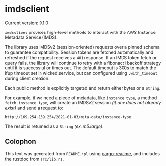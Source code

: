# imdsclient

Current version: 0.1.0

`imdsclient` provides high-level methods to interact with the AWS Instance Metadata Service (IMDS).

The library uses IMDSv2 (session-oriented) requests over a pinned schema to guarantee compatibility.
Session tokens are fetched automatically and refreshed if the request receives a `401` response.
If an IMDS token fetch or query fails, the library will continue to retry with a fibonacci backoff
strategy until it is successful or times out. The default timeout is 300s to match the ifup timeout
set in wicked.service, but can configured using `.with_timeout` during client creation.

Each public method is explicitly targeted and return either bytes or a `String`.

For example, if we need a piece of metadata, like `instance_type`, a method `fetch_instance_type`,
will create an IMDSv2 session _(if one does not already exist)_ and send a request to:

`http://169.254.169.254/2021-01-03/meta-data/instance-type`

The result is returned as a `String` _(ex. m5.large)_.

## Colophon

This text was generated from `README.tpl` using [cargo-readme](https://crates.io/crates/cargo-readme), and includes the rustdoc from `src/lib.rs`.
